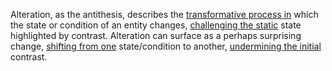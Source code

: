 
Alteration, as the antithesis, describes the [transformative process in](3/3/3/_Manifestation-Transformation) which the state or condition of an entity changes, [challenging the static](1/1/3/2/1/_Static-Dynamic) state highlighted by contrast. Alteration can surface as a perhaps surprising change, [shifting from one](3/3/2/2/2/3/2/.Transformation) state/condition to another, [undermining the initial](1/1/3/1/1/3/3/3/_Initial-Limit) contrast.

